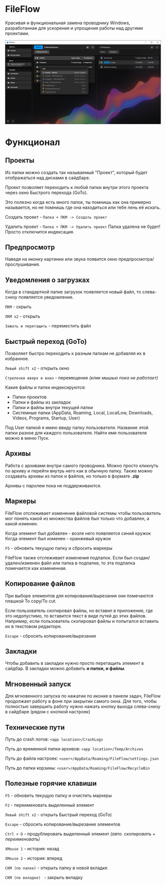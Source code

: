# FileFlow
Красивая и функциональная замена проводнику Windows, разработанная для ускорения и упрощения работы над другими проектами.

<picture>
 <img alt="YOUR-ALT-TEXT" src="https://github.com/REDIZIT/FileFlow/blob/main/.github/FileFlowPreview.png?raw=true">
</picture>

# Функционал


## Проекты
Из папки можно создать так называемый "Проект", который будет отображаться над дисками в сайдбаре.

Проект позволяет переходить к любой папки внутри этого проекта через окно Быстрого перехода (GoTo).

Это полезно когда есть много папок, ты помнишь как она примерно называется, но не помнишь где она находиться или тебе лень её искать.

Создать проект - ` Папка + ПКМ -> Создать проект ` 

Удалить проект - ` Папка + ПКМ -> Удалить проект `
Папка удалена не будет! Просто отключится индексация.


## Предпросмотр
Наведя на иконку картинки или звука появится окно предпросмотра/прослушивания.


## Уведомления о загрузках
Когда в стандартной папке загрузок появляется новый файл, то слева-снизу появляется уведомление.

` ПКМ ` - скрыть

` ЛКМ x2 ` - открыть

` Зажать и перетащить ` - переместить файл


## Быстрый переход (GoTo)
Позволяет быстро переходить к разным папкам не добавляя их в избранное.

` Левый shift x2 ` - открыть окно

` Стрелочки вверх и вниз ` - перемещение *(клик мышью пока не работает)*


Какие файлы и папки индексируются:
- Папки проектов
- Папки и файлы из закладок
- Папки и файлы внутри текущей папки
- Системные папки (AppData, Roaming, Local, LocalLow, Downloads, Videos, Programs, Startup, User)

Под User папкой я имею ввиду папку пользователя. Название этой папки разное для каждого пользователя. Найти имя пользователя можно в меню Пуск.


## Архивы
Работа с архивами внутри самого проводника. Можно просто кликнуть по архиву и перейти внутрь него как в обычную папку.
Также можно создавать архивы из папок и файлов, но только в формате **.zip**

Архивы с паролем пока не поддерживаются.


## Маркеры
FileFlow отслеживает изменение файловой системы чтобы пользователь мог понять какой из множества файлов был только что добавлен, а какой изменен.

Когда элемент был добавлен - возле него появляется синий кружок
Когда элемент был изменен - оранжевый кружок

` F5 ` - обновить текущую папку и сбросить маркеры

FileFlow также отслеживает изменения подпапок. Если был создан/удален/изменен файл или папка в подпапке, то эта подпапка помечается как измененная.


## Копирование файлов
При выборе элементов для копирования/вырезания они помечаются плашкой To copy/To cut.

Если пользователь скопировал файлы, но вставил в приложение, где это недопустимо, то вставится текст в виде путей до этих файлов.
Например, если пользователь скопировал файлы и попытался вставить их в текстовом редакторе.

` Escape ` - сбросить копирование/вырезание


## Закладки
Чтобы добавить в закладки нужно просто перетащить элемент в сайдбар.
В закладки можно добавить **и папки, и файлы**.


## Мгновенный запуск
Для мгновенного запуска по нажатии по иконке в панели задач, FileFlow продолжает работу в фоне при закрытии самого окна. Для того, чтобы полностью завершить работу нужно нажать кнопку выхода слева-снизу в сайдбаре (рядом с кнопкой настроек)


## Технические пути
Путь до crash логов: 
`<app location>/CrashLogs`

Путь до временной папки архивов: 
`<app location>/Temp/Archives`

Путь до файла настроек: 
`<user>/AppData/Roaming/FileFlow/settings.json`

Путь до папки корзины:
`<user>/AppData/Roaming/FileFlow/RecycleBin`


## Полезные горячие клавиши
` F5 ` - обновить текущую папку и очистить маркеры

` F2 ` - переименовать выделенный элемент

` Левый shift x2 ` - открыть Быстрый переход (GoTo)

` Escape ` - сбросить копирование/вырезание элементов

` Ctrl + D ` - продублировать выделенный элемент *(авто. скопировать + переименовать)*

` XMouse 1 ` - история: назад

` XMouse 2 ` - история: вперед

` СКМ (по папке) ` - открыть папку в новой вкладке

 `СКМ (по вкладке) ` - закрыть вкладку
 
